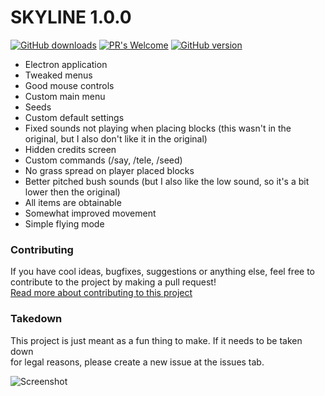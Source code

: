 # SKYLINE 1.0.0

[![GitHub downloads](#)](#)
[![PR's Welcome](#)](#)
[![GitHub version](#)](#)

- Electron application
- Tweaked menus
- Good mouse controls
- Custom main menu
- Seeds
- Custom default settings
- Fixed sounds not playing when placing blocks (this wasn't in the original, but I also don't like it in the original)
- Hidden credits screen
- Custom commands (/say, /tele, /seed)
- No grass spread on player placed blocks
- Better pitched bush sounds (but I also like the low sound, so it's a bit lower then the original)
- All items are obtainable
- Somewhat improved movement
- Simple flying mode

### Contributing

If you have cool ideas, bugfixes, suggestions or anything else,
feel free to contribute to the project by making a pull request!  
[Read more about contributing to this project](CONTRIBUTING.md)

### Takedown

This project is just meant as a fun thing to make. If it needs to be taken down  
for legal reasons, please create a new issue at the issues tab.

![Screenshot](screenshot.png)
